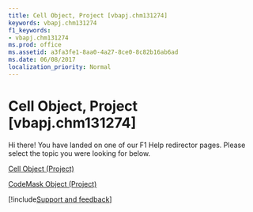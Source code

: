 ```yaml
---
title: Cell Object, Project [vbapj.chm131274]
keywords: vbapj.chm131274
f1_keywords:
- vbapj.chm131274
ms.prod: office
ms.assetid: a3fa3fe1-8aa0-4a27-8ce0-8c82b16ab6ad
ms.date: 06/08/2017
localization_priority: Normal
---
```



# Cell Object, Project [vbapj.chm131274]

Hi there! You have landed on one of our F1 Help redirector pages. Please select the topic you were looking for below.

[Cell Object (Project)](https://msdn.microsoft.com/library/553c50f1-1288-72b8-e2d2-74b3aee988c9%28Office.15%29.aspx)

[CodeMask Object (Project)](https://msdn.microsoft.com/library/4d0a22f4-fee9-8f4b-a0c0-7bc817ad3f6a%28Office.15%29.aspx)

[!include[Support and feedback](~/includes/feedback-boilerplate.md)]